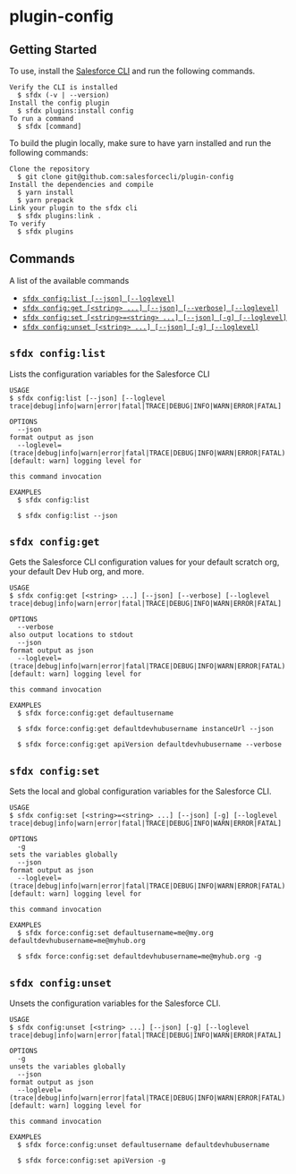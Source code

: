 # plugin-config

## Getting Started

To use, install the [Salesforce CLI](https://developer.salesforce.com/tools/sfdxcli) and run the following commands.

```
Verify the CLI is installed
  $ sfdx (-v | --version)
Install the config plugin
  $ sfdx plugins:install config
To run a command
  $ sfdx [command]
```

To build the plugin locally, make sure to have yarn installed and run the following commands:

```
Clone the repository
  $ git clone git@github.com:salesforcecli/plugin-config
Install the dependencies and compile
  $ yarn install
  $ yarn prepack
Link your plugin to the sfdx cli
  $ sfdx plugins:link .
To verify
  $ sfdx plugins
```

## Commands

A list of the available commands

- [`sfdx config:list [--json] [--loglevel]`](#sfdx-configlist)
- [`sfdx config:get [<string> ...] [--json] [--verbose] [--loglevel]`](#sfdx-configget)
- [`sfdx config:set [<string>=<string> ...] [--json] [-g] [--loglevel]`](#sfdx-configset)
- [`sfdx config:unset [<string> ...] [--json] [-g] [--loglevel]`](#sfdx-configunset)

## `sfdx config:list`

Lists the configuration variables for the Salesforce CLI

```
USAGE
$ sfdx config:list [--json] [--loglevel trace|debug|info|warn|error|fatal|TRACE|DEBUG|INFO|WARN|ERROR|FATAL]

OPTIONS
  --json                                                                            format output as json
  --loglevel=(trace|debug|info|warn|error|fatal|TRACE|DEBUG|INFO|WARN|ERROR|FATAL)  [default: warn] logging level for
                                                                                    this command invocation

EXAMPLES
  $ sfdx config:list

  $ sfdx config:list --json
```

## `sfdx config:get`

Gets the Salesforce CLI configuration values for your default scratch org, your default Dev Hub org, and more.

```
USAGE
$ sfdx config:get [<string> ...] [--json] [--verbose] [--loglevel trace|debug|info|warn|error|fatal|TRACE|DEBUG|INFO|WARN|ERROR|FATAL]

OPTIONS
  --verbose                                                                         also output locations to stdout
  --json                                                                            format output as json
  --loglevel=(trace|debug|info|warn|error|fatal|TRACE|DEBUG|INFO|WARN|ERROR|FATAL)  [default: warn] logging level for
                                                                                    this command invocation

EXAMPLES
  $ sfdx force:config:get defaultusername

  $ sfdx force:config:get defaultdevhubusername instanceUrl --json

  $ sfdx force:config:get apiVersion defaultdevhubusername --verbose
```

## `sfdx config:set`

Sets the local and global configuration variables for the Salesforce CLI.

```
USAGE
$ sfdx config:set [<string>=<string> ...] [--json] [-g] [--loglevel trace|debug|info|warn|error|fatal|TRACE|DEBUG|INFO|WARN|ERROR|FATAL]

OPTIONS
  -g                                                                                sets the variables globally
  --json                                                                            format output as json
  --loglevel=(trace|debug|info|warn|error|fatal|TRACE|DEBUG|INFO|WARN|ERROR|FATAL)  [default: warn] logging level for
                                                                                    this command invocation

EXAMPLES
  $ sfdx force:config:set defaultusername=me@my.org defaultdevhubusername=me@myhub.org

  $ sfdx force:config:set defaultdevhubusername=me@myhub.org -g
```

## `sfdx config:unset`

Unsets the configuration variables for the Salesforce CLI.

```
USAGE
$ sfdx config:unset [<string> ...] [--json] [-g] [--loglevel trace|debug|info|warn|error|fatal|TRACE|DEBUG|INFO|WARN|ERROR|FATAL]

OPTIONS
  -g                                                                                unsets the variables globally
  --json                                                                            format output as json
  --loglevel=(trace|debug|info|warn|error|fatal|TRACE|DEBUG|INFO|WARN|ERROR|FATAL)  [default: warn] logging level for
                                                                                    this command invocation

EXAMPLES
  $ sfdx force:config:unset defaultusername defaultdevhubusername

  $ sfdx force:config:set apiVersion -g
```
